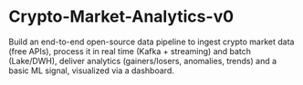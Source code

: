 # Crypto-Market-Analytics-v0
Build an end-to-end open-source data pipeline to ingest crypto market data (free APIs), process it in real time (Kafka + streaming) and batch (Lake/DWH), deliver analytics (gainers/losers, anomalies, trends) and a basic ML signal, visualized via a dashboard.
